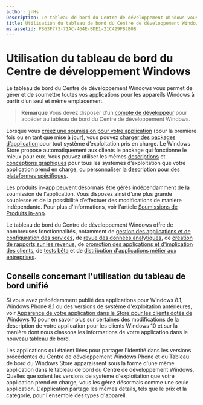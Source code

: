 ```yaml
---
author: jnHs
Description: Le tableau de bord du Centre de développement Windows vous permet de gérer et de soumettre toutes vos applications pour les appareils Windows à partir d’un seul et même emplacement.
title: Utilisation du tableau de bord du Centre de développement Windows
ms.assetid: FB63F773-71AC-464E-BDE1-21C429FB2B0B
---
```


# Utilisation du tableau de bord du Centre de développement Windows


Le tableau de bord du Centre de développement Windows vous permet de gérer et de soumettre toutes vos applications pour les appareils Windows à partir d’un seul et même emplacement.

> **Remarque** Vous devez disposer d’un [compte de développeur](http://go.microsoft.com/fwlink/p/?LinkId=615100) pour accéder au tableau de bord du Centre de développement Windows.

Lorsque vous [créez une soumission pour votre application](app-submissions.md) (pour la première fois ou en tant que mise à jour), vous pouvez [charger des packages d’application](upload-app-packages.md) pour tout système d’exploitation pris en charge. Le Windows Store propose automatiquement aux clients le package qui fonctionne le mieux pour eux. Vous pouvez utiliser les mêmes [descriptions](create-app-descriptions.md) et [conceptions graphiques](app-screenshots-and-images.md) pour tous les systèmes d’exploitation que votre application prend en charge, ou [personnaliser la description pour des plateformes spécifiques](create-platform-specific-descriptions.md).

Les produits in-app peuvent désormais être gérés indépendamment de la soumission de l’application. Vous disposez ainsi d’une plus grande souplesse et de la possibilité d’effectuer des modifications de manière indépendante. Pour plus d'informations, voir l'article [Soumissions de Produits in-app](iap-submissions.md).

Le tableau de bord du Centre de développement Windows offre de nombreuses fonctionnalités, notamment de [gestion des applications et de configuration des services](app-management-and-services.md), de [revue des données analytiques](analytics.md), de [création de rapports sur les revenus](payout-summary.md), de [promotion des applications et d'implication des clients](app-promotion-and-customer-engagement.md), de [tests bêta](beta-testing-and-targeted-distribution.md) et de [distribution d'applications métier aux entreprises](distribute-lob-apps-to-enterprises.md).

## Conseils concernant l'utilisation du tableau de bord unifié

Si vous avez précédemment publié des applications pour Windows 8.1, Windows Phone 8.1 ou des versions de système d'exploitation antérieures, voir [Apparence de votre application dans le Store pour les clients dotés de Windows 10](how-your-app-appears-in-the-store-for-windows-10-customers.md) pour en savoir plus sur certaines des modifications de la description de votre application pour les clients Windows 10 et sur la manière dont nous classons les informations de votre application dans le nouveau tableau de bord.

Les applications qui étaient liées pour partager l'identité dans les versions précédentes du Centre de développement Windows Phone et du Tableau de bord du Windows Store apparaissent sous la forme d'une même application dans le tableau de bord du Centre de développement Windows. Quelles que soient les versions de système d'exploitation que votre application prend en charge, vous les gérez désormais comme une seule application. L'application partage les mêmes détails, tels que le prix et la catégorie, pour l'ensemble des types d'appareil.

 

 






<!--HONumber=May16_HO2-->


